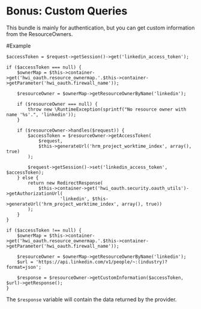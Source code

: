Bonus: Custom Queries
=======================

This bundle is mainly for authentication, but you can get custom information from the ResourceOwners.

#Example

    $accessToken = $request->getSession()->get('linkedin_access_token');

    if ($accessToken === null) {
        $ownerMap = $this->container->get('hwi_oauth.resource_ownermap.'.$this->container->getParameter('hwi_oauth.firewall_name'));

        $resourceOwner = $ownerMap->getResourceOwnerByName('linkedin');

        if ($resourceOwner === null) {
            throw new \RuntimeException(sprintf("No resource owner with name '%s'.", 'linkedin'));
        }

        if ($resourceOwner->handles($request)) {
            $accessToken = $resourceOwner->getAccessToken(
                $request,
                $this->generateUrl('hrm_project_worktime_index', array(), true)
            );

            $request->getSession()->set('linkedin_access_token', $accessToken);
        } else {
            return new RedirectResponse(
                $this->container->get('hwi_oauth.security.oauth_utils')->getAuthorizationUrl(
                        'linkedin', $this->generateUrl('hrm_project_worktime_index', array(), true))
            );
        }
    }

    if ($accessToken !== null) {
        $ownerMap = $this->container->get('hwi_oauth.resource_ownermap.'.$this->container->getParameter('hwi_oauth.firewall_name'));

        $resourceOwner = $ownerMap->getResourceOwnerByName('linkedin');
        $url = 'https://api.linkedin.com/v1/people/~:(industry)?format=json';

        $response = $resourceOwner->getCustomInformation($accessToken, $url)->getResponse();
    }

The `$response` variable will contain the data returned by the provider.